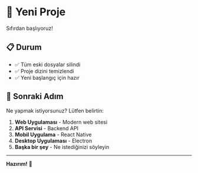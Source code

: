 # 🚀 Yeni Proje

Sıfırdan başlıyoruz!

## 📋 Durum

- ✅ Tüm eski dosyalar silindi
- ✅ Proje dizini temizlendi  
- ✅ Yeni başlangıç için hazır

## 🎯 Sonraki Adım

Ne yapmak istiyorsunuz? Lütfen belirtin:

1. **Web Uygulaması** - Modern web sitesi
2. **API Servisi** - Backend API
3. **Mobil Uygulama** - React Native
4. **Desktop Uygulaması** - Electron
5. **Başka bir şey** - Ne istediğinizi söyleyin

---

**Hazırım!** 🚀